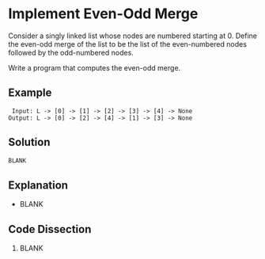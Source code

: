 # Implement Even-Odd Merge
Consider a singly linked list whose nodes are numbered starting at 0. Define the even-odd merge of the list to be the list of the even-numbered nodes followed by the odd-numbered nodes.  
  
Write a program that computes the even-odd merge.
  
## Example
```
 Input: L -> [0] -> [1] -> [2] -> [3] -> [4] -> None
Output: L -> [0] -> [2] -> [4] -> [1] -> [3] -> None
```
  
## Solution
```python
BLANK
```
  
## Explanation
* BLANK
  
## Code Dissection
1. BLANK